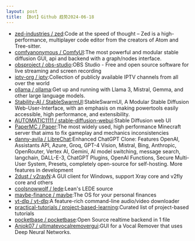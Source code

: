 ```yaml
---
layout: post
title: 【Bot】Github 趋势2024-06-18
---
```


* [zed-industries / zed](https://github.com/zed-industries/zed):Code at the speed of thought – Zed is a high-performance, multiplayer code editor from the creators of Atom and Tree-sitter.
* [comfyanonymous / ComfyUI](https://github.com/comfyanonymous/ComfyUI):The most powerful and modular stable diffusion GUI, api and backend with a graph/nodes interface.
* [obsproject / obs-studio](https://github.com/obsproject/obs-studio):OBS Studio - Free and open source software for live streaming and screen recording
* [iptv-org / iptv](https://github.com/iptv-org/iptv):Collection of publicly available IPTV channels from all over the world
* [ollama / ollama](https://github.com/ollama/ollama):Get up and running with Llama 3, Mistral, Gemma, and other large language models.
* [Stability-AI / StableSwarmUI](https://github.com/Stability-AI/StableSwarmUI):StableSwarmUI, A Modular Stable Diffusion Web-User-Interface, with an emphasis on making powertools easily accessible, high performance, and extensibility.
* [AUTOMATIC1111 / stable-diffusion-webui](https://github.com/AUTOMATIC1111/stable-diffusion-webui):Stable Diffusion web UI
* [PaperMC / Paper](https://github.com/PaperMC/Paper):The most widely used, high performance Minecraft server that aims to fix gameplay and mechanics inconsistencies
* [danny-avila / LibreChat](https://github.com/danny-avila/LibreChat):Enhanced ChatGPT Clone: Features OpenAI, Assistants API, Azure, Groq, GPT-4 Vision, Mistral, Bing, Anthropic, OpenRouter, Vertex AI, Gemini, AI model switching, message search, langchain, DALL-E-3, ChatGPT Plugins, OpenAI Functions, Secure Multi-User System, Presets, completely open-source for self-hosting. More features in development
* [2dust / v2rayN](https://github.com/2dust/v2rayN):A GUI client for Windows, support Xray core and v2fly core and others
* [coolsnowwolf / lede](https://github.com/coolsnowwolf/lede):Lean's LEDE source
* [maybe-finance / maybe](https://github.com/maybe-finance/maybe):The OS for your personal finances
* [yt-dlp / yt-dlp](https://github.com/yt-dlp/yt-dlp):A feature-rich command-line audio/video downloader
* [practical-tutorials / project-based-learning](https://github.com/practical-tutorials/project-based-learning):Curated list of project-based tutorials
* [pocketbase / pocketbase](https://github.com/pocketbase/pocketbase):Open Source realtime backend in 1 file
* [Anjok07 / ultimatevocalremovergui](https://github.com/Anjok07/ultimatevocalremovergui):GUI for a Vocal Remover that uses Deep Neural Networks.
